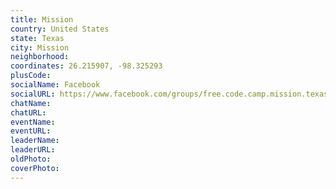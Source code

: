 ```yaml
---
title: Mission
country: United States
state: Texas
city: Mission
neighborhood: 
coordinates: 26.215907, -98.325293
plusCode:
socialName: Facebook
socialURL: https://www.facebook.com/groups/free.code.camp.mission.texas
chatName:
chatURL:
eventName:
eventURL:
leaderName:
leaderURL:
oldPhoto: 
coverPhoto:
---
```

